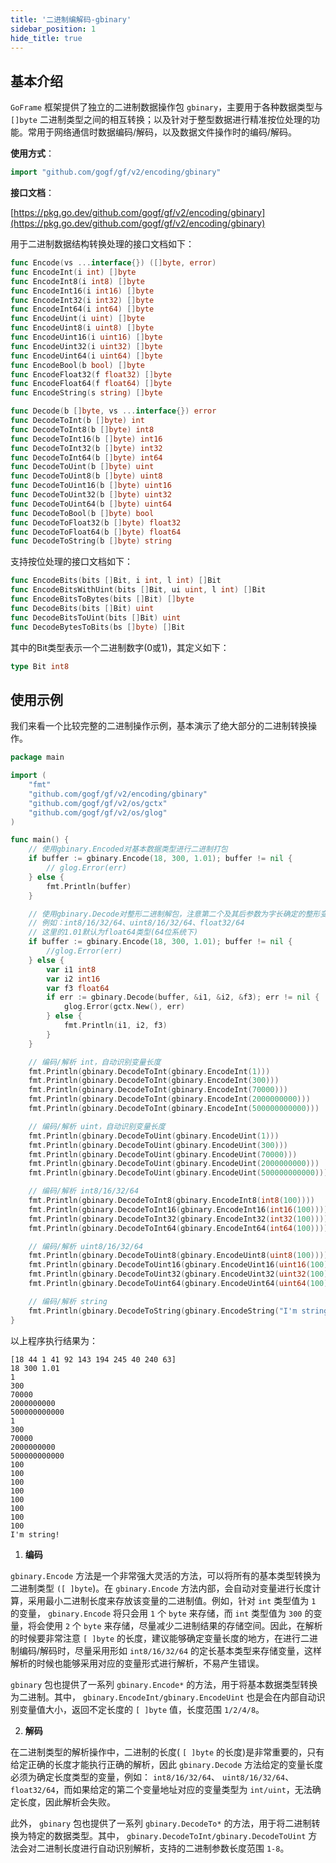 ```yaml
---
title: '二进制编解码-gbinary'
sidebar_position: 1
hide_title: true
---
```


## 基本介绍

`GoFrame` 框架提供了独立的二进制数据操作包 `gbinary`，主要用于各种数据类型与 `[]byte` 二进制类型之间的相互转换；以及针对于整型数据进行精准按位处理的功能。常用于网络通信时数据编码/解码，以及数据文件操作时的编码/解码。

**使用方式**：

```go
import "github.com/gogf/gf/v2/encoding/gbinary"
```

**接口文档**：

[https://pkg.go.dev/github.com/gogf/gf/v2/encoding/gbinary](https://pkg.go.dev/github.com/gogf/gf/v2/encoding/gbinary)

用于二进制数据结构转换处理的接口文档如下：

```go
func Encode(vs ...interface{}) ([]byte, error)
func EncodeInt(i int) []byte
func EncodeInt8(i int8) []byte
func EncodeInt16(i int16) []byte
func EncodeInt32(i int32) []byte
func EncodeInt64(i int64) []byte
func EncodeUint(i uint) []byte
func EncodeUint8(i uint8) []byte
func EncodeUint16(i uint16) []byte
func EncodeUint32(i uint32) []byte
func EncodeUint64(i uint64) []byte
func EncodeBool(b bool) []byte
func EncodeFloat32(f float32) []byte
func EncodeFloat64(f float64) []byte
func EncodeString(s string) []byte

func Decode(b []byte, vs ...interface{}) error
func DecodeToInt(b []byte) int
func DecodeToInt8(b []byte) int8
func DecodeToInt16(b []byte) int16
func DecodeToInt32(b []byte) int32
func DecodeToInt64(b []byte) int64
func DecodeToUint(b []byte) uint
func DecodeToUint8(b []byte) uint8
func DecodeToUint16(b []byte) uint16
func DecodeToUint32(b []byte) uint32
func DecodeToUint64(b []byte) uint64
func DecodeToBool(b []byte) bool
func DecodeToFloat32(b []byte) float32
func DecodeToFloat64(b []byte) float64
func DecodeToString(b []byte) string
```

支持按位处理的接口文档如下：

```go
func EncodeBits(bits []Bit, i int, l int) []Bit
func EncodeBitsWithUint(bits []Bit, ui uint, l int) []Bit
func EncodeBitsToBytes(bits []Bit) []byte
func DecodeBits(bits []Bit) uint
func DecodeBitsToUint(bits []Bit) uint
func DecodeBytesToBits(bs []byte) []Bit
```

其中的Bit类型表示一个二进制数字(0或1)，其定义如下：

```go
type Bit int8
```

## 使用示例

我们来看一个比较完整的二进制操作示例，基本演示了绝大部分的二进制转换操作。

```go
package main

import (
	"fmt"
	"github.com/gogf/gf/v2/encoding/gbinary"
	"github.com/gogf/gf/v2/os/gctx"
	"github.com/gogf/gf/v2/os/glog"
)

func main() {
	// 使用gbinary.Encoded对基本数据类型进行二进制打包
	if buffer := gbinary.Encode(18, 300, 1.01); buffer != nil {
		// glog.Error(err)
	} else {
		fmt.Println(buffer)
	}

	// 使用gbinary.Decode对整形二进制解包，注意第二个及其后参数为字长确定的整形变量的指针地址，字长确定的类型，
	// 例如：int8/16/32/64、uint8/16/32/64、float32/64
	// 这里的1.01默认为float64类型(64位系统下)
	if buffer := gbinary.Encode(18, 300, 1.01); buffer != nil {
		//glog.Error(err)
	} else {
		var i1 int8
		var i2 int16
		var f3 float64
		if err := gbinary.Decode(buffer, &i1, &i2, &f3); err != nil {
			glog.Error(gctx.New(), err)
		} else {
			fmt.Println(i1, i2, f3)
		}
	}

	// 编码/解析 int，自动识别变量长度
	fmt.Println(gbinary.DecodeToInt(gbinary.EncodeInt(1)))
	fmt.Println(gbinary.DecodeToInt(gbinary.EncodeInt(300)))
	fmt.Println(gbinary.DecodeToInt(gbinary.EncodeInt(70000)))
	fmt.Println(gbinary.DecodeToInt(gbinary.EncodeInt(2000000000)))
	fmt.Println(gbinary.DecodeToInt(gbinary.EncodeInt(500000000000)))

	// 编码/解析 uint，自动识别变量长度
	fmt.Println(gbinary.DecodeToUint(gbinary.EncodeUint(1)))
	fmt.Println(gbinary.DecodeToUint(gbinary.EncodeUint(300)))
	fmt.Println(gbinary.DecodeToUint(gbinary.EncodeUint(70000)))
	fmt.Println(gbinary.DecodeToUint(gbinary.EncodeUint(2000000000)))
	fmt.Println(gbinary.DecodeToUint(gbinary.EncodeUint(500000000000)))

	// 编码/解析 int8/16/32/64
	fmt.Println(gbinary.DecodeToInt8(gbinary.EncodeInt8(int8(100))))
	fmt.Println(gbinary.DecodeToInt16(gbinary.EncodeInt16(int16(100))))
	fmt.Println(gbinary.DecodeToInt32(gbinary.EncodeInt32(int32(100))))
	fmt.Println(gbinary.DecodeToInt64(gbinary.EncodeInt64(int64(100))))

	// 编码/解析 uint8/16/32/64
	fmt.Println(gbinary.DecodeToUint8(gbinary.EncodeUint8(uint8(100))))
	fmt.Println(gbinary.DecodeToUint16(gbinary.EncodeUint16(uint16(100))))
	fmt.Println(gbinary.DecodeToUint32(gbinary.EncodeUint32(uint32(100))))
	fmt.Println(gbinary.DecodeToUint64(gbinary.EncodeUint64(uint64(100))))

	// 编码/解析 string
	fmt.Println(gbinary.DecodeToString(gbinary.EncodeString("I'm string!")))
}
```

以上程序执行结果为：

```
[18 44 1 41 92 143 194 245 40 240 63]
18 300 1.01
1
300
70000
2000000000
500000000000
1
300
70000
2000000000
500000000000
100
100
100
100
100
100
100
100
I'm string!
```

1. **编码**

`gbinary.Encode` 方法是一个非常强大灵活的方法，可以将所有的基本类型转换为二进制类型 `([ ]byte`)。在 `gbinary.Encode` 方法内部，会自动对变量进行长度计算，采用最小二进制长度来存放该变量的二进制值。例如，针对 `int` 类型值为 `1` 的变量， `gbinary.Encode` 将只会用 `1` 个 `byte` 来存储，而 `int` 类型值为 `300` 的变量，将会使用 `2` 个 `byte` 来存储，尽量减少二进制结果的存储空间。因此，在解析的时候要非常注意 `[ ]byte` 的长度，建议能够确定变量长度的地方，在进行二进制编码/解码时，尽量采用形如 `int8/16/32/64` 的定长基本类型来存储变量，这样解析的时候也能够采用对应的变量形式进行解析，不易产生错误。

`gbinary` 包也提供了一系列 `gbinary.Encode*` 的方法，用于将基本数据类型转换为二进制。其中， `gbinary.EncodeInt/gbinary.EncodeUint` 也是会在内部自动识别变量值大小，返回不定长度的 `[ ]byte` 值，长度范围 `1/2/4/8`。

2. **解码**

在二进制类型的解析操作中，二进制的长度( `[ ]byte` 的长度)是非常重要的，只有给定正确的长度才能执行正确的解析，因此 `gbinary.Decode` 方法给定的变量长度必须为确定长度类型的变量，例如： `int8/16/32/64`、 `uint8/16/32/64`、 `float32/64`，而如果给定的第二个变量地址对应的变量类型为 `int/uint`，无法确定长度，因此解析会失败。

此外， `gbinary` 包也提供了一系列 `gbinary.DecodeTo*` 的方法，用于将二进制转换为特定的数据类型。其中， `gbinary.DecodeToInt/gbinary.DecodeToUint` 方法会对二进制长度进行自动识别解析，支持的二进制参数长度范围 `1-8`。